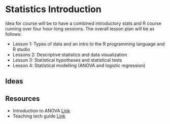 # Statistics Introduction

Idea for course will be to have a combined introductory stats and R course running over four hour-long sessions. The overall lesson plan will be as follows:

* Lesson 1: Types of data and an intro to the R programming language and R studio
* Lessons 2: Descriptive statistics and data visualization
* Lesson 3: Statistical hypotheses and statistical tests
* Lesson 4: Statistical modelling (ANOVA and logistic regression)

## Ideas



## Resources

* Introduction to ANOVA [Link](https://bookdown.org/steve_midway/DAR/understanding-anova-in-r.html)
* Teaching tech guide [Link](https://teachtogether.tech/)